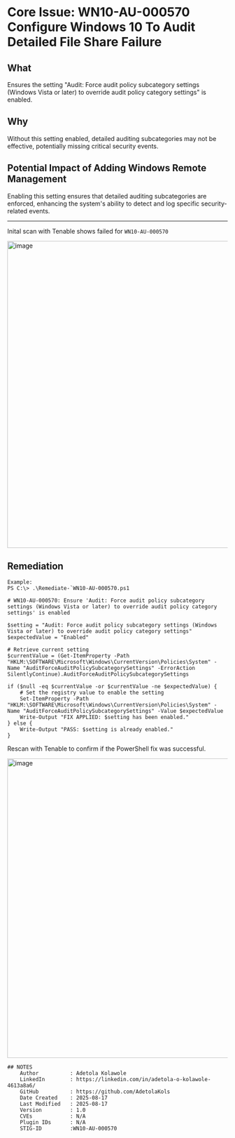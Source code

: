 # Core Issue: WN10-AU-000570 Configure Windows 10 To Audit Detailed File Share Failure

## What
Ensures the setting "Audit: Force audit policy subcategory settings (Windows Vista or later) to override audit policy category settings" is enabled.

## Why
Without this setting enabled, detailed auditing subcategories may not be effective, potentially missing critical security events.

## Potential Impact of Adding Windows Remote Management
Enabling this setting ensures that detailed auditing subcategories are enforced, enhancing the system's ability to detect and log specific security-related events.

---
Inital scan with Tenable shows failed for `WN10-AU-000570`

<img width="1918" height="700" alt="image" src="https://github.com/user-attachments/assets/8f05fa01-3bc9-4eee-bc01-fdae7c16c083" />


## Remediation
    Example:
    PS C:\> .\Remediate-`WN10-AU-000570.ps1
```
# WN10-AU-000570: Ensure 'Audit: Force audit policy subcategory settings (Windows Vista or later) to override audit policy category settings' is enabled

$setting = "Audit: Force audit policy subcategory settings (Windows Vista or later) to override audit policy category settings"
$expectedValue = "Enabled"

# Retrieve current setting
$currentValue = (Get-ItemProperty -Path "HKLM:\SOFTWARE\Microsoft\Windows\CurrentVersion\Policies\System" -Name "AuditForceAuditPolicySubcategorySettings" -ErrorAction SilentlyContinue).AuditForceAuditPolicySubcategorySettings

if ($null -eq $currentValue -or $currentValue -ne $expectedValue) {
    # Set the registry value to enable the setting
    Set-ItemProperty -Path "HKLM:\SOFTWARE\Microsoft\Windows\CurrentVersion\Policies\System" -Name "AuditForceAuditPolicySubcategorySettings" -Value $expectedValue
    Write-Output "FIX APPLIED: $setting has been enabled."
} else {
    Write-Output "PASS: $setting is already enabled."
}
```
Rescan with Tenable to confirm if the PowerShell fix was successful.

<img width="1918" height="683" alt="image" src="https://github.com/user-attachments/assets/48a13c51-39c2-43e8-94ba-9cc07d887308" />

```
## NOTES
    Author          : Adetola Kolawole
    LinkedIn        : https://linkedin.com/in/adetola-o-kolawole-4613a8a6/
    GitHub          : https://github.com/AdetolaKols
    Date Created    : 2025-08-17
    Last Modified   : 2025-08-17
    Version         : 1.0
    CVEs            : N/A
    Plugin IDs      : N/A
    STIG-ID         :WN10-AU-000570

